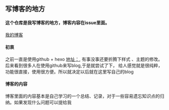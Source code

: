 ## 写博客的地方
#### 这个仓库是我写博客的地方，博客内容在issue里面。

[我的博客](https://github.com/mrzqii/blog/edit/master/README.md)

#### 初衷
之前一直是使用github + hexo [地址：](https://mrzqii.github.io/), 有事没事还要折腾下样式 、主题的修改。后来看到很多人在使用github来写blog,于是就尝试了下， 给人感觉就是很纯粹，功能很直接，使用很方便。所以就决定以后就在这里写自己的blog

#### 博客的内容
博客里面的内容基本是自己学习的一个总结、记录，对于一些容易遗忘知识点的归纳。如果发现什么问题可以提给我
